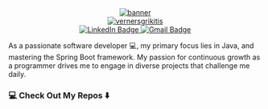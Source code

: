 
<!--![cerams ka ir](https://github.com/vernersgrikitis/vernersgrikitis/assets/127933614/6a3f7667-c1a9-4d6d-b3c6-139f92869cea)-->


<div id="banner" align="center">
  <a href="https://www.linkedin.com/in/vernersgrikitis" target="_blank">
        <img src="https://github.com/vernersgrikitis/vernersgrikitis/assets/127933614/6a3f7667-c1a9-4d6d-b3c6-139f92869cea" alt="banner">
    </a>
</div>

<div id="about-me" align="center">
  <a href="https://www.linkedin.com/in/vernersgrikitis"><img src="https://readme-typing-svg.demolab.com?            font=Roboto+Condensed&weight=500&size=25&duration=4000&pause=500&color:linear-gradient(90deg, rgba(93,224,230,1) 0%, rgba(0,212,255,1) 100%)&center=true&vCenter=true&width=550&lines=Hi%2C+I+am+Verners+Grikitis;It's+nice+to+meet+you!" alt="vernersgrikitis" /></a>
</div>

<div id="badges" align="center">
  <a href="https://www.linkedin.com/in/vernersgrikitis">
    <img src="https://img.shields.io/badge/LinkedIn-blue?style=for-the-badge&logo=linkedin&logoColor=white" alt="LinkedIn Badge">
  </a>
  <a href="mailto:vernersg@gmail.com">
    <img src="https://img.shields.io/badge/Gmail-crimson?style=for-the-badge&logo=gmail&logoColor=brown" alt="Gmail Badge">
  </a>
</div>

As a passionate software developer 💻, my primary focus lies in Java,
and mastering the Spring Boot framework.
My passion for continuous growth as a programmer drives me to engage in diverse projects that challenge me daily.


### 💻 Check Out My Repos ⬇️
